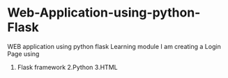 # Web-Application-using-python-Flask
WEB application using python flask Learning module
I am creating a Login Page using 

1. Flask framework
2.Python
3.HTML
